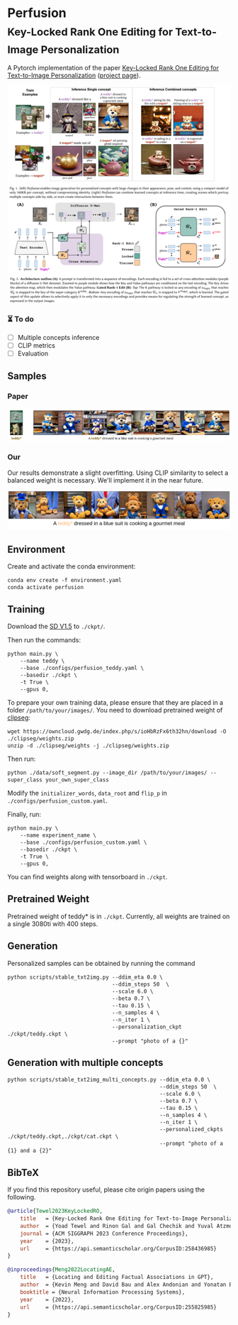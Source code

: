 # Perfusion <br> <sub>Key-Locked Rank One Editing for Text-to-Image Personalization</sub>

A Pytorch implementation of the paper [Key-Locked Rank One Editing for Text-to-Image Personalization](https://arxiv.org/abs/2305.01644) ([project page](https://research.nvidia.com/labs/par/Perfusion/)).

<p align="center">
<img src=assets/paper_samples.png />
<img src=assets/paper_diagram.png />
</p>

### ⏳ To do
- [ ] Multiple concepts inference
- [ ] CLIP metrics
- [ ] Evaluation

## Samples
### Paper
<p align="center">
<img src=assets/paper_samples_teddy.png />
</p>

### Our
Our results demonstrate a slight overfitting. 
Using CLIP similarity to select a balanced weight is necessary. 
We'll implement it in the near future.
<p align="center">
<img src=assets/our_samples_teddy.png />
</p>

## Environment
Create and activate the conda environment:

```
conda env create -f environment.yaml
conda activate perfusion
```

## Training
Download the [SD V1.5](https://huggingface.co/runwayml/stable-diffusion-v1-5/resolve/main/v1-5-pruned-emaonly.ckpt) to `./ckpt/`.

Then run the commands:

```
python main.py \
    --name teddy \
    --base ./configs/perfusion_teddy.yaml \
    --basedir ./ckpt \
    -t True \
    --gpus 0,
```

To prepare your own training data, please ensure that they are placed in a folder `/path/to/your/images/`.
You need to download pretrained weight of [clipseg](https://github.com/timojl/clipseg):
```
wget https://owncloud.gwdg.de/index.php/s/ioHbRzFx6th32hn/download -O ./clipseg/weights.zip
unzip -d ./clipseg/weights -j ./clipseg/weights.zip
```
Then run:
```
python ./data/soft_segment.py --image_dir /path/to/your/images/ --super_class your_own_super_class
```
Modify the `initializer_words`, `data_root` and `flip_p` in `./configs/perfusion_custom.yaml`.

Finally, run:
```
python main.py \
    --name experiment_name \
    --base ./configs/perfusion_custom.yaml \
    --basedir ./ckpt \
    -t True \
    --gpus 0,
```
You can find weights along with tensorboard in `./ckpt`.


## Pretrained Weight
Pretrained weight of teddy* is in `./ckpt`.
Currently, all weights are trained on a single 3080ti with 400 steps.

## Generation
Personalized samples can be obtained by running the command
```
python scripts/stable_txt2img.py --ddim_eta 0.0 \
                                 --ddim_steps 50  \
                                 --scale 6.0 \
                                 --beta 0.7 \
                                 --tau 0.15 \
                                 --n_samples 4 \
                                 --n_iter 1 \
                                 --personalization_ckpt ./ckpt/teddy.ckpt \
                                 --prompt "photo of a {}"
```

## Generation with multiple concepts
```
python scripts/stable_txt2img_multi_concepts.py --ddim_eta 0.0 \
                                                --ddim_steps 50  \
                                                --scale 6.0 \
                                                --beta 0.7 \
                                                --tau 0.15 \
                                                --n_samples 4 \
                                                --n_iter 1 \
                                                --personalized_ckpts ./ckpt/teddy.ckpt,./ckpt/cat.ckpt \
                                                --prompt "photo of a {1} and a {2}"
```

## BibTeX
If you find this repository useful, please cite origin papers using the following.

```bibtex
@article{Tewel2023KeyLockedRO,
    title   = {Key-Locked Rank One Editing for Text-to-Image Personalization},
    author  = {Yoad Tewel and Rinon Gal and Gal Chechik and Yuval Atzmon},
    journal = {ACM SIGGRAPH 2023 Conference Proceedings},
    year    = {2023},
    url     = {https://api.semanticscholar.org/CorpusID:258436985}
}
```

```bibtex
@inproceedings{Meng2022LocatingAE,
    title   = {Locating and Editing Factual Associations in GPT},
    author  = {Kevin Meng and David Bau and Alex Andonian and Yonatan Belinkov},
    booktitle = {Neural Information Processing Systems},
    year    = {2022},
    url     = {https://api.semanticscholar.org/CorpusID:255825985}
}
```


